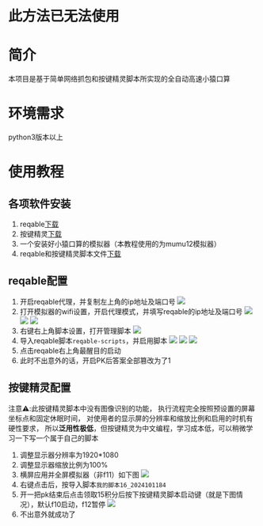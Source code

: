 # 此方法已无法使用
# 简介  
本项目是基于简单网络抓包和按键精灵脚本所实现的全自动高速小猿口算  
# 环境需求  
python3版本以上  
# 使用教程
## 各项软件安装
1. reqable[下载](https://reqable.com/zh-CN)
2. 按键精灵[下载](https://www.anjian.com)
3. 一个安装好小猿口算的模拟器（本教程使用的为mumu12模拟器）
4. reqable和按键精灵脚本文件[下载](https://github.com/qiushaonan/xiaoyuankousuan/archive/refs/heads/main.zip)

## reqable配置
1. 开启reqable代理，并复制左上角的ip地址及端口号
![](pic/1.png)
3. 打开模拟器的wifi设置，开启代理模式，并填写reqable的ip地址及端口号
![](pic/2.png)
![](pic/3.png)
![](pic/4.png)
5. 右键右上角脚本设置，打开管理脚本
![](pic/5.png)
7. 导入reqable脚本`reqable-scripts`，并启用脚本
![](pic/6.png)
![](pic/7.png)
![](pic/8.png)
9. 点击reqable右上角最醒目的启动
10. 此时不出意外的话，开启PK后答案全部篡改为了1

## 按键精灵配置
注意⚠️:此按键精灵脚本中没有图像识别的功能，
执行流程完全按照预设置的屏幕坐标点和固定休眠时间，
对使用者的显示屏的分辨率和缩放比例和启用的时机有硬性要求，
所以**泛用性极低**，但按键精灵为中文编程，学习成本低，可以稍微学习一下写一个属于自己的脚本
1. 调整显示器分辨率为1920*1080
2. 调整显示器缩放比例为100%
3. 横屏应用并全屏模拟器（非f11）如下图
![](pic/9.png)
5. 右键点击后，按导入脚本`我的脚本16_2024101184`
6. 开一把pk结束后点击领取15积分后按下按键精灵脚本启动键（就是下图情况），默认f10启动，f12暂停
![](pic/10.png)
8. 不出意外就成功了

